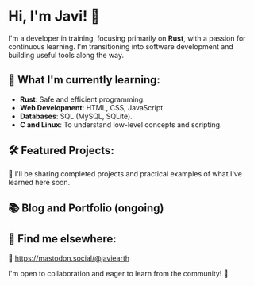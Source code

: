 # Hi, I'm Javi! 👋

I'm a developer in training, focusing primarily on **Rust**, with a passion for continuous learning. I'm transitioning into software development and building useful tools along the way.

## 🚀 What I'm currently learning:
- **Rust**: Safe and efficient programming.
- **Web Development**: HTML, CSS, JavaScript.
- **Databases**: SQL (MySQL, SQLite).
- **C and Linux**: To understand low-level concepts and scripting.

## 🛠️ Featured Projects:
🌟 I'll be sharing completed projects and practical examples of what I've learned here soon.

## 📚 Blog and Portfolio (ongoing)


## 🐙 Find me elsewhere:
🐘️ https://mastodon.social/@javiearth


I'm open to collaboration and eager to learn from the community! 🚀
